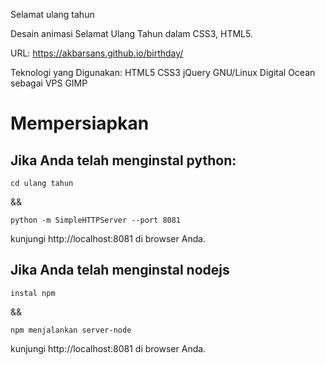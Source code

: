 Selamat ulang tahun

Desain animasi Selamat Ulang Tahun dalam CSS3, HTML5.

URL: https://akbarsans.github.io/birthday/

Teknologi yang Digunakan: HTML5 CSS3 jQuery GNU/Linux Digital Ocean sebagai VPS GIMP

# Mempersiapkan

## Jika Anda telah menginstal python:
```
cd ulang tahun
```

&&

```
python -m SimpleHTTPServer --port 8081
```

kunjungi http://localhost:8081 di browser Anda.

## Jika Anda telah menginstal nodejs
```
instal npm
```
&&

```
npm menjalankan server-node
```
kunjungi http://localhost:8081 di browser Anda.
